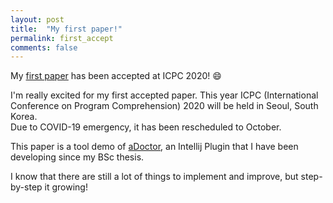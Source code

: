 ```yaml
---
layout: post
title:  "My first paper!"
permalink: first_accept
comments: false
---
```


My [first paper](works#icpc2020) has been accepted at ICPC 2020! :smile:

I'm really excited for my first accepted paper. This year ICPC (International Conference on Program Comprehension) 2020 will be held in Seoul, South Korea.  
Due to COVID-19 emergency, it has been rescheduled to October.

This paper is a tool demo of [aDoctor](https://github.com/emaiannone/aDoctor), an Intellij Plugin that I have been developing since my BSc thesis.

I know that there are still a lot of things to implement and improve, but step-by-step it growing!
